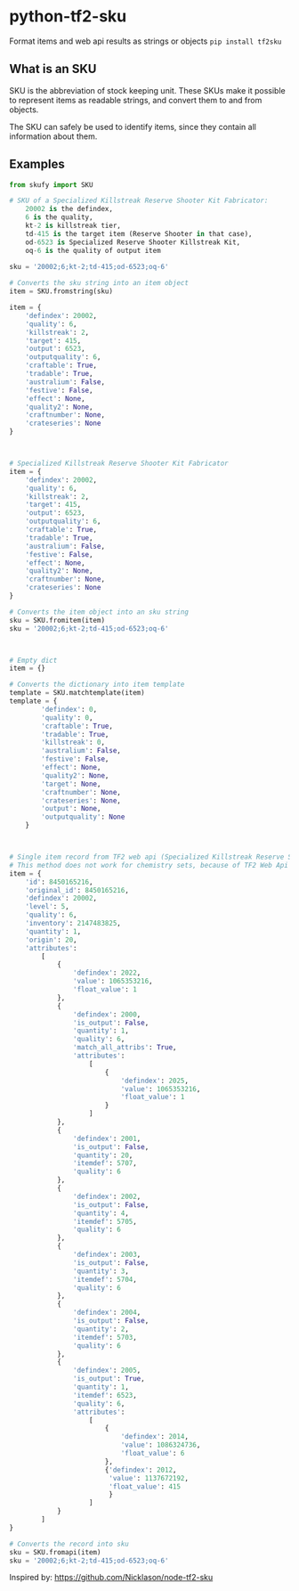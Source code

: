 # python-tf2-sku


Format items and web api results as strings or objects
``` pip install tf2sku ```

## What is an SKU

SKU is the abbreviation of stock keeping unit. These SKUs make it possible to represent items as readable strings, and convert them to and from objects.

The SKU can safely be used to identify items, since they contain all information about them.

## Examples

```py
from skufy import SKU

# SKU of a Specialized Killstreak Reserve Shooter Kit Fabricator:
	20002 is the defindex, 
	6 is the quality, 
	kt-2 is killstreak tier,
	td-415 is the target item (Reserve Shooter in that case),
	od-6523 is Specialized Reserve Shooter Killstreak Kit,
	oq-6 is the quality of output item
	
sku = '20002;6;kt-2;td-415;od-6523;oq-6'

# Converts the sku string into an item object
item = SKU.fromstring(sku)

item = {
	'defindex': 20002, 
	'quality': 6, 
	'killstreak': 2, 
	'target': 415, 
	'output': 6523, 
	'outputquality': 6, 
	'craftable': True, 
	'tradable': True, 
	'australium': False, 
	'festive': False, 
	'effect': None, 
	'quality2': None, 
	'craftnumber': None, 
	'crateseries': None
}

```

```py


# Specialized Killstreak Reserve Shooter Kit Fabricator
item = {
	'defindex': 20002, 
	'quality': 6, 
	'killstreak': 2, 
	'target': 415, 
	'output': 6523, 
	'outputquality': 6, 
	'craftable': True, 
	'tradable': True, 
	'australium': False, 
	'festive': False, 
	'effect': None, 
	'quality2': None, 
	'craftnumber': None, 
	'crateseries': None
}

# Converts the item object into an sku string
sku = SKU.fromitem(item)
sku = '20002;6;kt-2;td-415;od-6523;oq-6'
```

```py


# Empty dict
item = {}

# Converts the dictionary into item template
template = SKU.matchtemplate(item)
template = {
        'defindex': 0,
        'quality': 0,
        'craftable': True,
        'tradable': True,
        'killstreak': 0,
        'australium': False,
        'festive': False,
        'effect': None,
        'quality2': None,
        'target': None,
        'craftnumber': None,
        'crateseries': None,
        'output': None,
        'outputquality': None
    }
```

```py


# Single item record from TF2 web api (Specialized Killstreak Reserve Shooter Kit Fabricator) 
# This method does not work for chemistry sets, because of TF2 Web Api Error.
item = {
	'id': 8450165216, 
	'original_id': 8450165216, 
	'defindex': 20002, 
	'level': 5, 
	'quality': 6, 
	'inventory': 2147483825, 
	'quantity': 1, 
	'origin': 20, 
	'attributes': 
		[
			{
				'defindex': 2022, 
				'value': 1065353216, 
				'float_value': 1
			}, 
			{
				'defindex': 2000, 
				'is_output': False, 
				'quantity': 1, 
				'quality': 6, 
				'match_all_attribs': True, 
				'attributes': 
					[
						{
							'defindex': 2025, 
							'value': 1065353216, 
							'float_value': 1
						}
					]
			}, 
			{
				'defindex': 2001, 
				'is_output': False, 
				'quantity': 20, 
				'itemdef': 5707, 
				'quality': 6
			}, 
			{
				'defindex': 2002, 
				'is_output': False, 
				'quantity': 4, 
				'itemdef': 5705, 
				'quality': 6
			}, 
			{
				'defindex': 2003, 
				'is_output': False, 
				'quantity': 3, 
				'itemdef': 5704, 
				'quality': 6
			}, 
			{
				'defindex': 2004, 
				'is_output': False, 
				'quantity': 2, 
				'itemdef': 5703, 
				'quality': 6
			}, 
			{
				'defindex': 2005, 
				'is_output': True, 
				'quantity': 1, 
				'itemdef': 6523, 
				'quality': 6, 
				'attributes': 
					[
						{
							'defindex': 2014, 
							'value': 1086324736, 
							'float_value': 6
						}, 
						{'defindex': 2012, 
						 'value': 1137672192, 
						 'float_value': 415
						 }
					]
			}
		]
}

# Converts the record into sku
sku = SKU.fromapi(item)
sku = '20002;6;kt-2;td-415;od-6523;oq-6'
```

Inspired by: https://github.com/Nicklason/node-tf2-sku
